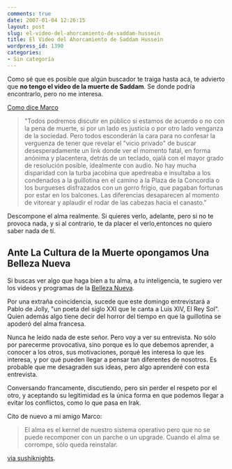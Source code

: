 ```yaml
---
comments: true
date: 2007-01-04 12:26:15
layout: post
slug: el-video-del-ahorcamiento-de-saddam-hussein
title: El Video del Ahorcamiento de Saddam Hussein
wordpress_id: 1390
categories:
- Sin categoría
---
```


Como sé que es posible que algún buscador te traiga hasta acá, te advierto que **no tengo el video de la muerte de Saddam**. Se donde podría encontrarlo, pero no me interesa.

[Como dice Marco](http://replay.waybackmachine.org/20071029051833/http://sushiknights.org/2007/01/voyerismo_digital.html)


> "Todos podremos discutir en público si estamos de acuerdo o no con la pena de muerte, si por un lado es justicia o por otro lado venganza de la sociedad. Pero todos esconderán la cara para no confesar la verguenza de tener que revelar el "vicio privado" de buscar desesperadamente un link donde ver el momento fatal, en forma anónima y placentera, detrás de un teclado, ojalá con el mayor grado de resolución posible, idealmente con audio. No hay mucha disparidad con la turba jacobina que apedreaba e insultaba a los condenados a la guillotina en el camino a la Plaza de la Concordia o los burgueses disfrazados con un gorro frigio, que pagaban fortunas por estar en los balcones. Las diferencias desaparecen al momento de vitorear y aplaudir el rodar de las cabezas hacia el canasto."


Descompone el alma realmente. Si quieres verlo, adelante, pero si no te provoca nada, y si al contrario, te da placer el verlo,entonces no quiero saber nada de tí.


## Ante La Cultura de la Muerte opongamos Una Belleza Nueva


Si buscas ver algo que haga bien a tu alma, a tu inteligencia, te sugiero ver los videos y programas de la [Belleza Nueva](http://replay.waybackmachine.org/20071029051833/http://www.unabellezanueva.org/).

Por una extraña coincidencia, sucede que este domingo entrevistará a Pablo de Jolly, "un poeta del siglo XXI que le canta a Luis XIV, El Rey Sol". Quien además algo tiene decir del horror del tiempo en que la guillotina se apoderó del alma francesa.

Nunca he leído nada de este señor. Pero voy a ver su entrevista. No sólo por parecerme provocativa, sino porque es lo que debemos aprender, a conocer a los otros, sus motivaciones, porqué les interesa lo que les interesa, y por qué pueden llegar a pensar tan diferentes de nosotros. Es probable que me desagraden sus ideas, pero algo aprenderé con esta entrevista.

Conversando francamente, discutiendo, pero sin perder el respeto por el otro, y aceptando su legitimidad es la única forma en que podemos llegar a evitar los conflictos, como lo que pasa en Irak.

Cito de nuevo a mi amigo Marco:


> El alma es el kernel de nuestro sistema operativo pero que no se puede recomponer con un parche o un upgrade. Cuando el alma se corrompe, sólo queda reinstalar.


[via sushiknights](http://replay.waybackmachine.org/20071029051833/http://sushiknights.org/2007/01/voyerismo_digital.html).
